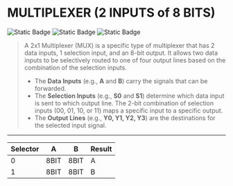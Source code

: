 # MULTIPLEXER (2 INPUTS of 8 BITS)
![Static Badge](https://img.shields.io/badge/IN-4_BIT-green)
![Static Badge](https://img.shields.io/badge/OUT-4_BIT-green)
![Static Badge](https://img.shields.io/badge/2_SELECTORS-1_BIT-blue)

> A 2x1 Multiplexer (MUX) is a specific type of multiplexer that has 2 data inputs, 1 selection input, and an 8-bit output. It allows two data inputs to be selectively routed to one of four output lines based on the combination of the selection inputs.
> - The **Data Inputs** (e.g., **A** and **B**) carry the signals that can be forwarded.
> - The **Selection Inputs** (e.g., **S0** and **S1**) determine which data input is sent to which output line. The 2-bit combination of selection inputs (00, 01, 10, or 11) maps a specific input to a specific output.
> - The **Output Lines** (e.g., **Y0, Y1, Y2, Y3**) are the destinations for the selected input signal.  

---
<div align="center">

| **Selector** | **A** | **B** | **Result** |
|--------------|-------|-------|------------|
| 0            | 8BIT  | 8BIT  | A          |
| 1            | 8BIT  | 8BIT  | B          |

</div>